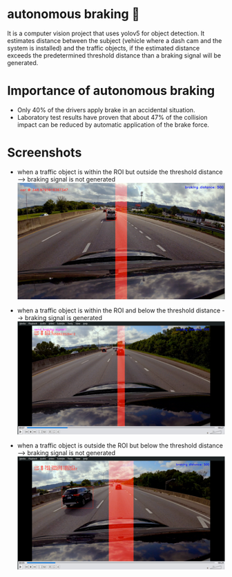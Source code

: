 # autonomous braking :red_car:

It is a computer vision project that uses yolov5 for object detection. It estimates distance between the subject (vehicle where a dash cam and the system is installed) and the traffic objects, if the estimated distance exceeds the predetermined threshold distance than a braking signal will be generated.  

# Importance of autonomous braking

- Only 40% of the drivers apply brake in an accidental situation.
- Laboratory test results have proven that about 47% of the collision impact can be reduced by automatic application of the brake force.
 
# Screenshots
- when a traffic object is within the ROI but outside the threshold distance --> braking signal is not generated
![screenshot 1](https://github.com/s-4-m-a-n/autonomous_braking/blob/master/screenshots/Screenshot_1.png)

- when a traffic object is within the ROI and below the threshold distance --> braking signal is generated
![screenshot 2](https://github.com/s-4-m-a-n/autonomous_braking/blob/master/screenshots/Screenshot_2.png)

- when a traffic object is outside the ROI but below the threshold distance --> braking signal is not generated
![screenshot 2](https://github.com/s-4-m-a-n/autonomous_braking/blob/master/screenshots/Screenshot_3.png)

